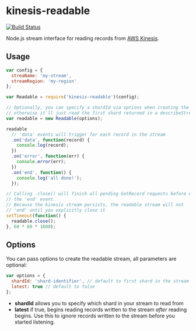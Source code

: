 # kinesis-readable

[![Build Status](https://travis-ci.org/rclark/kinesis-readable.svg?branch=master)](https://travis-ci.org/rclark/kinesis-readable)

Node.js stream interface for reading records from [AWS Kinesis](http://aws.amazon.com/kinesis/).

## Usage

```js
var config = {
  streaName: 'my-stream',
  streamRegion: 'my-region'
};

var Readable = require('kinesis-readable')(config);

// Optionally, you can specify a shardId via options when creating the readable stream,
// otherwise it'll just read the first shard returned in a describeStream request
var readable = new Readable(options);

readable
  // 'data' events will trigger for each record in the stream
  .on('data', function(record) {
    console.log(record);
  })
  .on('error', function(err) {
    console.error(err);
  })
  .on('end', function() {
    console.log('all done!');
  });

// Calling .close() will finish all pending GetRecord requests before emitting
// the 'end' event.
// Because the kinesis stream persists, the readable stream will not
// 'end' until you explicitly close it
setTimeout(function() {
  readable.close();
}, 60 * 60 * 1000);
```

## Options

You can pass options to create the readable stream, all parameters are optional:

```js
var options = {
  shardId: 'shard-identifier', // default to first shard in the stream
  latest: true // default to false
};
```

- **shardId** allows you to specify which shard in your stream to read from
- **latest** if true, begins reading records written to the stream *after* reading begins. Use this to ignore records written to the stream before you started listening.
